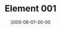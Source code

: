 ---
layout: message
category: message
series: "Elements"
title: "Element 001"
date: 2005-08-07-00-00
message_id: 108
audio: "http://s3.amazonaws.com/crossroads-media/media/legacy/mp3/Elements_01_08-07-05_Element_1.mp3"
audio-duration: "37:13"
explicit: false
---